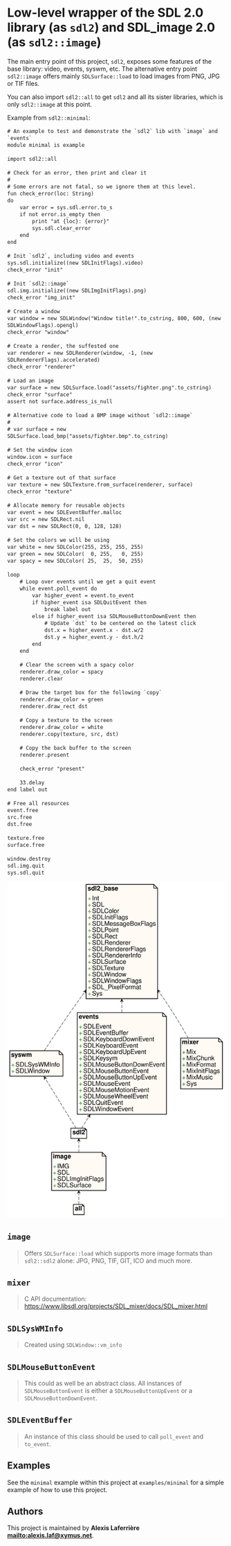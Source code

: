 # Low-level wrapper of the SDL 2.0 library (as `sdl2`) and SDL_image 2.0 (as `sdl2::image`)

The main entry point of this project, `sdl2`, exposes some features of the base
library: video, events, syswm, etc. The alternative entry point `sdl2::image` offers
mainly `SDLSurface::load` to load images from PNG, JPG or TIF files.

You can also import `sdl2::all` to get `sdl2` and all its sister libraries, which is only
`sdl2::image` at this point.

Example from `sdl2::minimal`:

~~~
# An example to test and demonstrate the `sdl2` lib with `image` and `events`
module minimal is example

import sdl2::all

# Check for an error, then print and clear it
#
# Some errors are not fatal, so we ignore them at this level.
fun check_error(loc: String)
do
	var error = sys.sdl.error.to_s
	if not error.is_empty then
		print "at {loc}: {error}"
		sys.sdl.clear_error
	end
end

# Init `sdl2`, including video and events
sys.sdl.initialize((new SDLInitFlags).video)
check_error "init"

# Init `sdl2::image`
sdl.img.initialize((new SDLImgInitFlags).png)
check_error "img_init"

# Create a window
var window = new SDLWindow("Window title!".to_cstring, 800, 600, (new SDLWindowFlags).opengl)
check_error "window"

# Create a render, the suffested one
var renderer = new SDLRenderer(window, -1, (new SDLRendererFlags).accelerated)
check_error "renderer"

# Load an image
var surface = new SDLSurface.load("assets/fighter.png".to_cstring)
check_error "surface"
assert not surface.address_is_null

# Alternative code to load a BMP image without `sdl2::image`
#
# var surface = new SDLSurface.load_bmp("assets/fighter.bmp".to_cstring)

# Set the window icon
window.icon = surface
check_error "icon"

# Get a texture out of that surface
var texture = new SDLTexture.from_surface(renderer, surface)
check_error "texture"

# Allocate memory for reusable objects
var event = new SDLEventBuffer.malloc
var src = new SDLRect.nil
var dst = new SDLRect(0, 0, 128, 128)

# Set the colors we will be using
var white = new SDLColor(255, 255, 255, 255)
var green = new SDLColor(  0, 255,   0, 255)
var spacy = new SDLColor( 25,  25,  50, 255)

loop
	# Loop over events until we get a quit event
	while event.poll_event do
		var higher_event = event.to_event
		if higher_event isa SDLQuitEvent then
			break label out
		else if higher_event isa SDLMouseButtonDownEvent then
			# Update `dst` to be centered on the latest click
			dst.x = higher_event.x - dst.w/2
			dst.y = higher_event.y - dst.h/2
		end
	end

	# Clear the screen with a spacy color
	renderer.draw_color = spacy
	renderer.clear

	# Draw the target box for the following `copy`
	renderer.draw_color = green
	renderer.draw_rect dst

	# Copy a texture to the screen
	renderer.draw_color = white
	renderer.copy(texture, src, dst)

	# Copy the back buffer to the screen
	renderer.present

	check_error "present"

	33.delay
end label out

# Free all resources
event.free
src.free
dst.free

texture.free
surface.free

window.destroy
sdl.img.quit
sys.sdl.quit
~~~

![Diagram for `sdl2`](uml-sdl2.svg)

## `image`

> Offers `SDLSurface::load` which supports more image formats than `sdl2::sdl2`
> alone: JPG, PNG, TIF, GIT, ICO and much more.

## `mixer`

> C API documentation: https://www.libsdl.org/projects/SDL_mixer/docs/SDL_mixer.html

## `SDLSysWMInfo`

> Created using `SDLWindow::vm_info`

## `SDLMouseButtonEvent`

> This could as well be an abstract class. All instances of `SDLMouseButtonEvent`
> is either a `SDLMouseButtonUpEvent` or a `SDLMouseButtonDownEvent`.

## `SDLEventBuffer`

> An instance of this class should be used to call `poll_event` and `to_event`.

## Examples

See the `minimal` example within this project at `examples/minimal` for a simple example
of how to use this project.

## Authors

This project is maintained by **Alexis Laferrière <mailto:alexis.laf@xymus.net>**.

